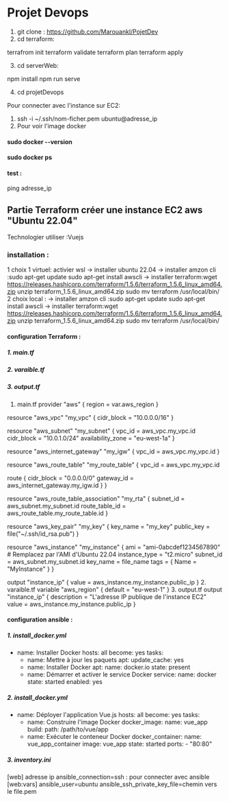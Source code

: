# Projet Devops

1. git clone : https://github.com/Marouankl/PojetDev
2. cd terraform:

 terrafrom init
 terraform validate
 terraform plan
 terraform apply 

3. cd serverWeb:

npm install 
npm run serve

4. cd projetDevops

Pour connecter avec l'instance sur EC2:
1. ssh -i ~/.ssh/nom-ficher.pem ubuntu@adresse_ip
2. Pour voir l'image docker
#### sudo docker --version
#### sudo docker ps 

#### test :

ping adresse_ip 

## Partie Terraform créer une instance EC2 aws "Ubuntu 22.04" 

Technologier utiliser :Vuejs

### installation :
1 choix 1 virtuel:
activier wsl 
    -> installer ubuntu 22.04
    -> installer amzon cli :sudo apt-get update
                            sudo apt-get install awscli
    -> installer terraform:wget https://releases.hashicorp.com/terraform/1.5.6/terraform_1.5.6_linux_amd64.zip
                        unzip terraform_1.5.6_linux_amd64.zip
                        sudo mv terraform /usr/local/bin/
2 choix local :
    -> installer amzon cli :sudo apt-get update
                            sudo apt-get install awscli
    -> installer terraform:wget https://releases.hashicorp.com/terraform/1.5.6/terraform_1.5.6_linux_amd64.zip
                        unzip terraform_1.5.6_linux_amd64.zip
                        sudo mv terraform /usr/local/bin/




#### configuration Terraform : 

##### 1. main.tf 
##### 2. varaible.tf 
##### 3. output.tf

1. main.tf 
 provider "aws" {
  region = var.aws_region
}

resource "aws_vpc" "my_vpc" {
  cidr_block = "10.0.0.0/16"
}

resource "aws_subnet" "my_subnet" {
  vpc_id     = aws_vpc.my_vpc.id
  cidr_block  = "10.0.1.0/24"
  availability_zone = "eu-west-1a"
}

resource "aws_internet_gateway" "my_igw" {
  vpc_id = aws_vpc.my_vpc.id
}

resource "aws_route_table" "my_route_table" {
  vpc_id = aws_vpc.my_vpc.id

  route {
    cidr_block = "0.0.0.0/0"
    gateway_id = aws_internet_gateway.my_igw.id
  }
}

resource "aws_route_table_association" "my_rta" {
  subnet_id      = aws_subnet.my_subnet.id
  route_table_id = aws_route_table.my_route_table.id
}

resource "aws_key_pair" "my_key" {
  key_name   = "my_key"
  public_key = file("~/.ssh/id_rsa.pub")
}

resource "aws_instance" "my_instance" {
  ami           = "ami-0abcdef1234567890" # Remplacez par l'AMI d'Ubuntu 22.04
  instance_type = "t2.micro"
  subnet_id     = aws_subnet.my_subnet.id
  key_name       = file_name
  tags = {
    Name = "MyInstance"
  }
}

output "instance_ip" {
  value = aws_instance.my_instance.public_ip
}
2. varaible.tf 
 variable "aws_region" {
  default = "eu-west-1"
}
3. output.tf
 output "instance_ip" {
  description = "L'adresse IP publique de l'instance EC2"
  value       = aws_instance.my_instance.public_ip
}

 

####  configuration ansible : 
##### 1. install_docker.yml
- name: Installer Docker
  hosts: all
  become: yes
  tasks:
    - name: Mettre à jour les paquets
      apt:
        update_cache: yes
    - name: Installer Docker
      apt:
        name: docker.io
        state: present
    - name: Démarrer et activer le service Docker
      service:
        name: docker
        state: started
        enabled: yes

##### 2. install_docker.yml

- name: Déployer l'application Vue.js
  hosts: all
  become: yes
  tasks:
    - name: Construire l'image Docker
      docker_image:
        name: vue_app
        build:
          path: /path/to/vue/app
    - name: Exécuter le conteneur Docker
      docker_container:
        name: vue_app_container
        image: vue_app
        state: started
        ports:
          - "80:80"
#####  3. inventory.ini
[web]
adresse ip ansible_connection=ssh : pour connecter avec ansible
[web:vars]
ansible_user=ubuntu
ansible_ssh_private_key_file=chemin vers le file.pem




